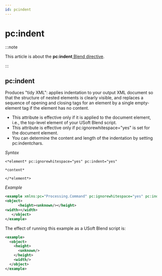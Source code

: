 ```yaml
---
id: pcindent
---
```


# pc:indent




:::note

This article is about the **pc:indent**[ Blend directive](/docs/Repositories/Blend_directives).

:::

## **pc:indent**

Produces "tidy XML": applies indentation to your output XML document so that the structure of nested elements is clearly visible, and replaces a sequence of opening and closing tags for an element by a single empty-element tag if the element has no content.

- This attribute is effective only if it is applied to the document element, i.e., the top-level element of your USoft Blend script.
- This attribute is effective only if pc:ignorewhitespace="yes" is set for the document element.
- You can determine the content and length of the indentation by setting pc:indentchars.

*Syntax*

```
<*element* pc:ignorewhitespace="yes" pc:indent="yes"

*content*

</*element*>
```

*Example*

```xml
<example xmlns:pc="Processing.Command" pc:ignorewhitespace="yes" pc:indent="yes" >
<object>
      <height><unknown/></height>
<width></width>
   </object>
</example>
```

The effect of running this example as a USoft Blend script is:

```xml
<example>
  <object>
    <height>
      <unknown/>
    </height>
    <width/>
  </object>
</example>
```

 